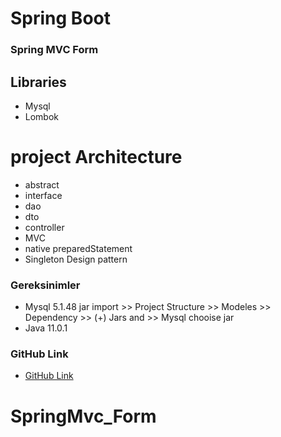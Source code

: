 # Spring Boot

### Spring MVC Form

## Libraries
* Mysql
* Lombok

# project Architecture
* abstract
* interface
* dao
* dto
* controller
* MVC
* native preparedStatement
* Singleton Design pattern

### Gereksinimler
* Mysql 5.1.48 jar import >> Project Structure >> Modeles >> Dependency >> (+) Jars and >> Mysql chooise jar
* Java 11.0.1




### GitHub Link
* [GitHub Link](https://github.com/hamitmizrak/Bilgeadam_SpringMvc_Form)
# SpringMvc_Form

